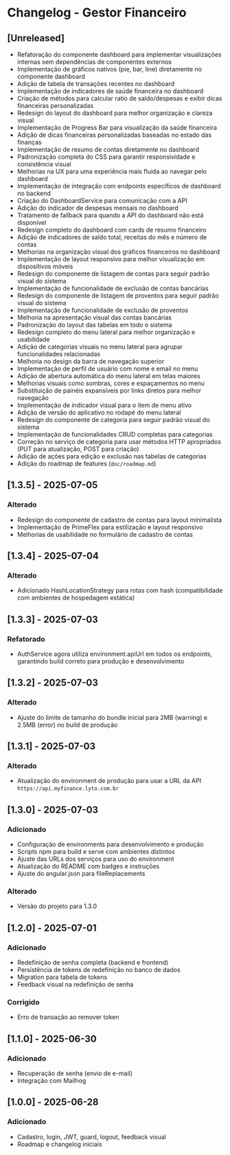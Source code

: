 # Changelog - Gestor Financeiro

## [Unreleased]

- Refatoração do componente dashboard para implementar visualizações internas sem dependências de componentes externos
- Implementação de gráficos nativos (pie, bar, line) diretamente no componente dashboard
- Adição de tabela de transações recentes no dashboard
- Implementação de indicadores de saúde financeira no dashboard
- Criação de métodos para calcular ratio de saldo/despesas e exibir dicas financeiras personalizadas
- Redesign do layout do dashboard para melhor organização e clareza visual
- Implementação de Progress Bar para visualização da saúde financeira
- Adição de dicas financeiras personalizadas baseadas no estado das finanças
- Implementação de resumo de contas diretamente no dashboard
- Padronização completa do CSS para garantir responsividade e consistência visual
- Melhorias na UX para uma experiência mais fluida ao navegar pelo dashboard
- Implementação de integração com endpoints específicos de dashboard no backend
- Criação do DashboardService para comunicação com a API
- Adição do indicador de despesas mensais no dashboard
- Tratamento de fallback para quando a API do dashboard não está disponível
- Redesign completo do dashboard com cards de resumo financeiro
- Adição de indicadores de saldo total, receitas do mês e número de contas
- Melhorias na organização visual dos gráficos financeiros no dashboard
- Implementação de layout responsivo para melhor visualização em dispositivos móveis
- Redesign do componente de listagem de contas para seguir padrão visual do sistema
- Implementação de funcionalidade de exclusão de contas bancárias
- Redesign do componente de listagem de proventos para seguir padrão visual do sistema
- Implementação de funcionalidade de exclusão de proventos
- Melhoria na apresentação visual das contas bancárias
- Padronização do layout das tabelas em todo o sistema
- Redesign completo do menu lateral para melhor organização e usabilidade
- Adição de categorias visuais no menu lateral para agrupar funcionalidades relacionadas
- Melhoria no design da barra de navegação superior
- Implementação de perfil de usuário com nome e email no menu
- Adição de abertura automática do menu lateral em telas maiores
- Melhorias visuais como sombras, cores e espaçamentos no menu
- Substituição de painéis expansíveis por links diretos para melhor navegação
- Implementação de indicador visual para o item de menu ativo
- Adição de versão do aplicativo no rodapé do menu lateral
- Redesign do componente de categoria para seguir padrão visual do sistema
- Implementação de funcionalidades CRUD completas para categorias
- Correção no serviço de categoria para usar métodos HTTP apropriados (PUT para atualização, POST para criação)
- Adição de ações para edição e exclusão nas tabelas de categorias
- Adição do roadmap de features (`doc/roadmap.md`)

## [1.3.5] - 2025-07-05

### Alterado

- Redesign do componente de cadastro de contas para layout minimalista
- Implementação de PrimeFlex para estilização e layout responsivo
- Melhorias de usabilidade no formulário de cadastro de contas

## [1.3.4] - 2025-07-04

### Alterado

- Adicionado HashLocationStrategy para rotas com hash (compatibilidade com ambientes de hospedagem estática)

## [1.3.3] - 2025-07-03

### Refatorado

- AuthService agora utiliza environment.apiUrl em todos os endpoints, garantindo build correto para produção e desenvolvimento

## [1.3.2] - 2025-07-03

### Alterado

- Ajuste do limite de tamanho do bundle inicial para 2MB (warning) e 2.5MB (error) no build de produção

## [1.3.1] - 2025-07-03

### Alterado

- Atualização do environment de produção para usar a URL da API `https://api.myfinance.lyto.com.br`

## [1.3.0] - 2025-07-03

### Adicionado

- Configuração de environments para desenvolvimento e produção
- Scripts npm para build e serve com ambientes distintos
- Ajuste das URLs dos serviços para uso do environment
- Atualização do README com badges e instruções
- Ajuste do angular.json para fileReplacements

### Alterado

- Versão do projeto para 1.3.0

## [1.2.0] - 2025-07-01

### Adicionado

- Redefinição de senha completa (backend e frontend)
- Persistência de tokens de redefinição no banco de dados
- Migration para tabela de tokens
- Feedback visual na redefinição de senha

### Corrigido
- Erro de transação ao remover token

## [1.1.0] - 2025-06-30
### Adicionado
- Recuperação de senha (envio de e-mail)
- Integração com Mailhog

## [1.0.0] - 2025-06-28
### Adicionado
- Cadastro, login, JWT, guard, logout, feedback visual
- Roadmap e changelog iniciais

